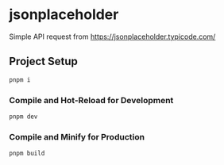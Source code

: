 # jsonplaceholder

Simple API request from https://jsonplaceholder.typicode.com/

## Project Setup

```sh
pnpm i
```

### Compile and Hot-Reload for Development

```sh
pnpm dev
```

### Compile and Minify for Production

```sh
pnpm build
```
